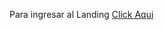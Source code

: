 <p>Para ingresar al Landing <a href="https://SebastianCerpa/landing.github.io.git">Click Aqui</a></p>

